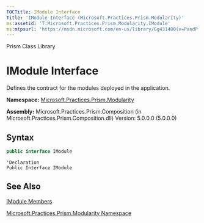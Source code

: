 ```yaml
---
TOCTitle: IModule Interface
Title: 'IModule Interface (Microsoft.Practices.Prism.Modularity)'
ms:assetid: 'T:Microsoft.Practices.Prism.Modularity.IModule'
ms:mtpsurl: 'https://msdn.microsoft.com/en-us/library/Gg431480(v=PandP.50)'
---
```


Prism Class Library

# IModule Interface

Defines the contract for the modules deployed in the application.

**Namespace:** [Microsoft.Practices.Prism.Modularity](https://msdn.microsoft.com/en-us/library/microsoft.practices.prism.modularity(v=pandp.50))

**Assembly:** Microsoft.Practices.Prism.Composition (in Microsoft.Practices.Prism.Composition.dll) Version: 5.0.0.0 (5.0.0.0)

## Syntax

```C#
public interface IModule
```

```VB
'Declaration
Public Interface IModule
```

## See Also

[IModule Members](https://msdn.microsoft.com/en-us/library/microsoft.practices.prism.modularity.imodule_members(v=pandp.50))

[Microsoft.Practices.Prism.Modularity Namespace](https://msdn.microsoft.com/en-us/library/microsoft.practices.prism.modularity(v=pandp.50))
